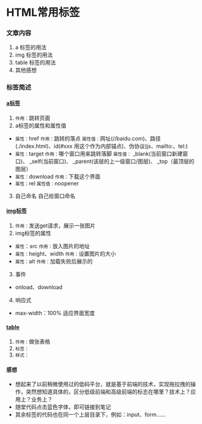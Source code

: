 # HTML常用标签

### 文章内容
1. a 标签的用法
2. img 标签的用法
3. table 标签的用法
4. 其他感想


### 标签简述
#### [a标签](https://github.com/YuyuanW/learning-note01/tree/master/07/a)
1. `作用：`跳转页面
2. a标签的属性和属性值
* `属性：`href    `作用：`跳转的落点    `属性值：`网址(//baidu.com)、路径(./index.html)、id(#xxx 用这个作为内部锚点)、伪协议(js、mailto:、tel:)
* `属性：`target    `作用：`哪个窗口用来跳转落脚   `属性值：` _blank(当前窗口新建窗口)、 _self(当前窗口)、 _parent(该层的上一级窗口/图层)、 _top（最顶层的图层）
* `属性：`download    `作用：`下载这个界面    
* `属性：`rel    `属性值：`noopener



3. 自己命名 自己给窗口命名

#### [img标签](https://github.com/YuyuanW/learning-note01/tree/master/07/image)
1. `作用：`发送get请求，展示一张图片
2. img标签的属性
* `属性`：src   `作用：`放入图片的地址    
* `属性：`height、width  `作用：`设置图片的大小
* `属性：`alt     `作用：`加载失败后展示的
3. 事件
* onload、download
4. 响应式
* max-width：100% 适应界面宽度

#### [table](https://github.com/YuyuanW/learning-note01/tree/master/07/table)
1. `作用：`做张表格
2. `标签：`
3. `样式：`

#### 感想
* 想起来了以前稍微使用过的低码平台，就是基于前端的技术，实现拖拉拽的操作，突然想知道具体的，区分低级前端和高级前端的标志在哪里？技术上？应用上？业务上？
* 随堂代码点击蓝色字体，即可链接到笔记
* 其余标签的代码也在同一个上层目录下，例如：input、form……
